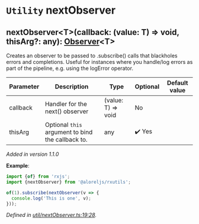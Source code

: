 # `Utility` nextObserver

## nextObserver\<T>(callback: (value: T) => void, thisArg?: any): [Observer](https://rxjs.dev/api/index/interface/Observer)\<T>

Creates an observer to be passed to .subscribe() calls that blackholes errors and completions. Useful
for instances where you handle/log errors as part of the pipeline, e.g. using the logError operator.

| **Parameter** | **Description** | **Type** | **Optional** | **Default value** |
|---------------|-----------------|----------|--------------|-------------------|
| callback | Handler for the next() observer | <span>(value: T) => void</span> | No |  |
| thisArg | Optional `this` argument to bind the callback to. | <span>any</span> | :heavy_check_mark: Yes |  |

*Added in version 1.1.0*

**Example**:
```typescript
import {of} from 'rxjs';
import {nextObserver} from '@aloreljs/rxutils';

of(1).subscribe(nextObserver(v => {
  console.log('This is one', v);
}));
```

*Defined in [util/nextObserver.ts:19:28](https://github.com/Alorel/rxutils/blob/425f1cf/projects/rxutils/util/nextObserver.ts#L19).*